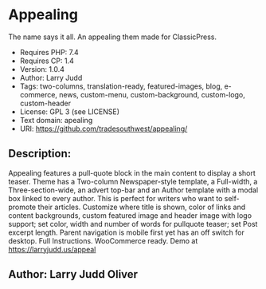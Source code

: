 # Appealing
The name says it all. An appealing them made for ClassicPress.

- Requires PHP: 7.4
- Requires CP:  1.4
- Version:      1.0.4
- Author:       Larry Judd
- Tags:         two-columns, translation-ready, featured-images, blog, e-commerce, news, custom-menu, custom-background, custom-logo, custom-header
- License:      GPL 3 (see LICENSE)
- Text domain:  apealing
- URI:          https://github.com/tradesouthwest/appealing/

## Description: 
Appealing features a pull-quote block in the main content to display a short teaser. Theme has a Two-column Newspaper-style template, a Full-width, a Three-section-wide, an advert top-bar and an Author template with a modal box linked to every author. This is perfect for writers who want to self-promote their articles. Customize where title is shown, color of links and content backgrounds, custom featured image and header image with logo support; set color, width and number of words for pullquote teaser; set Post excerpt length. Parent navigation is mobile first yet has an off switch for desktop. Full Instructions. WooCommerce ready. Demo at https://larryjudd.us/appeal

##  Author:      Larry Judd Oliver

